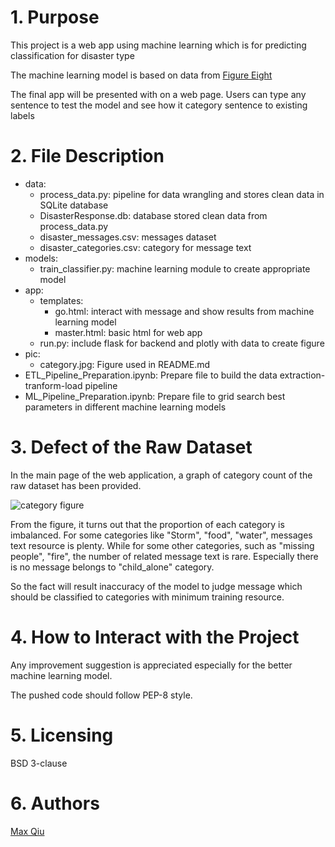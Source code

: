 # 1. Purpose
This project is a web app using machine learning which is for predicting classification for disaster type

The machine learning model is based on data from [Figure Eight](www.figure-eight.com)

The final app will be presented with on a web page. Users can type any sentence to test the model and see how it category sentence to existing labels

# 2. File Description

- data:
    - process_data.py: pipeline for data wrangling and stores clean data in SQLite database
    - DisasterResponse.db: database stored clean data from process_data.py
    - disaster_messages.csv: messages dataset
    - disaster_categories.csv: category for message text
- models:
    - train_classifier.py: machine learning module to create appropriate model
- app:
    - templates:
        - go.html: interact with message and show results from machine learning model
        - master.html: basic html for web app
    - run.py: include flask for backend and plotly with data to create figure
- pic:
    - category.jpg: Figure used in README.md
- ETL_Pipeline_Preparation.ipynb: Prepare file to build the data extraction-tranform-load pipeline
- ML_Pipeline_Preparation.ipynb: Prepare file to grid search best parameters in different machine learning models


# 3. Defect of the Raw Dataset
In the main page of the web application, a graph of category count of the raw dataset has been provided.

![category figure](https://www.jianguoyun.com/p/DYNljbMQ0JeABhif0oEB)

From the figure, it turns out that the proportion of each category is imbalanced. For some categories like "Storm", "food", "water", messages text resource is plenty. While for some other categories, such as "missing people", "fire", the number of related message text is rare. Especially there is no message belongs to "child_alone" category.

So the fact will result inaccuracy of the model to judge message which should be classified to categories with minimum training resource.

# 4. How to Interact with the Project

Any improvement suggestion is appreciated especially for the better machine learning model.

The pushed code should follow PEP-8 style.

# 5. Licensing

BSD 3-clause

# 6. Authors
[Max Qiu](https://github.com/ft9738962)

